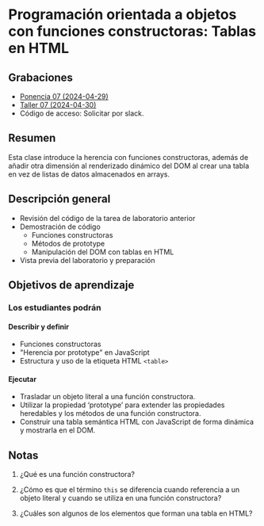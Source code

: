 # Programación orientada a objetos con funciones constructoras: Tablas en HTML

## Grabaciones
- [Ponencia 07 (2024-04-29)](https://us06web.zoom.us/rec/share/ddUUJDN6-kTald3o5nA12nVqZktySEk9fNTELgmaWBShuQebhh-2lvBXJoRB1EOV.1_nK3b73cAld074L)
- [Taller 07 (2024-04-30)](https://us06web.zoom.us/rec/share/DDQwY5dy3WNYW43v_wfDmM6IwDjQ9Zz-2L8w3H7gp0VvIPIf5BLas05elLjkp4OR.-WH6Fy2ORYQ03lnC)
- Código de acceso: Solicitar por slack.

## Resumen 

Esta clase introduce la herencia con funciones constructoras, además de añadir otra dimensión al renderizado dinámico del DOM al crear una tabla en vez de listas de datos almacenados en arrays.

## Descripción general

- Revisión del código de la tarea de laboratorio anterior
- Demostración de código
  - Funciones constructoras
  - Métodos de prototype
  - Manipulación del DOM con tablas en HTML
- Vista previa del laboratorio y preparación

## Objetivos de aprendizaje

### Los estudiantes podrán

#### Describir y definir

- Funciones constructoras
- "Herencia por prototype" en JavaScript
- Estructura y uso de la etiqueta HTML `<table>`

#### Ejecutar

- Trasladar un objeto literal a una función constructora.
- Utilizar la propiedad ‘prototype’ para extender las propiedades heredables y los métodos de una función constructora.
- Construir una tabla semántica HTML con JavaScript de forma dinámica y mostrarla en el DOM.

## Notas

1. ¿Qué es una función constructora?

1. ¿Cómo es que el término `this` se diferencia cuando referencia a un objeto literal y cuando se utiliza en una función constructora?

1. ¿Cuáles son algunos de los elementos que forman una tabla en HTML?

